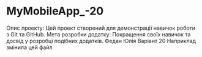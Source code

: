 # MyMobileApp_-20
Опис проекту: Цей проект створений для демонстрації навичок роботи з Git та GitHub.
Мета розробки додатку: Покращення своїх навичок та досвід у розробці подібних додатків.
Федан Юлія
Варіант 20
Наприклад змінила цей файл
